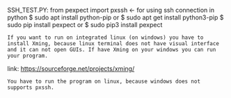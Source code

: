 SSH_TEST.PY:
	from pexpect import pxssh <- for using ssh connection in python
	$ sudo apt install python-pip or $ sudo apt get install python3-pip
	$ sudo pip install pexpect or $ sudo pip3 install pexpect

	If you want to run on integrated linux (on windows) you have to install Xming, because linux terminal does not have visual interface and it can not open GUIs. If have Xming on your windows you can run your program.
link: https://sourceforge.net/projects/xming/

	You have to run the program on linux, because windows does not supports pxssh.
